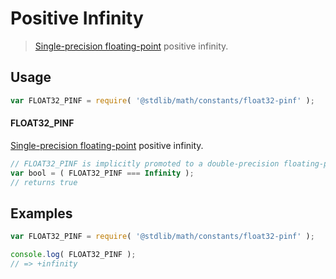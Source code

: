 # Positive Infinity

> [Single-precision floating-point][ieee754] positive infinity.

<section class="usage">

## Usage

```javascript
var FLOAT32_PINF = require( '@stdlib/math/constants/float32-pinf' );
```

#### FLOAT32_PINF

[Single-precision floating-point][ieee754] positive infinity.

```javascript
// FLOAT32_PINF is implicitly promoted to a double-precision floating-point number...
var bool = ( FLOAT32_PINF === Infinity );
// returns true
```

</section>

<!-- /.usage -->

<section class="examples">

## Examples

```javascript
var FLOAT32_PINF = require( '@stdlib/math/constants/float32-pinf' );

console.log( FLOAT32_PINF );
// => +infinity
```

</section>

<!-- /.examples -->

<section class="links">

[ieee754]: https://en.wikipedia.org/wiki/IEEE_754-1985

</section>

<!-- /.links -->
